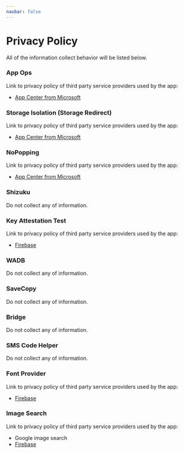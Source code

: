 ```yaml
---
navbar: false
---
```


# Privacy Policy

All of the information collect behavior will be listed below.

### App Ops

Link to privacy policy of third party service providers used by the app:

* [App Center from Microsoft](https://privacy.microsoft.com/en-us/privacystatement)

### Storage Isolation (Storage Redirect)

Link to privacy policy of third party service providers used by the app:

* [App Center from Microsoft](https://privacy.microsoft.com/en-us/privacystatement)

### NoPopping

Link to privacy policy of third party service providers used by the app:

* [App Center from Microsoft](https://privacy.microsoft.com/en-us/privacystatement)

### Shizuku

Do not collect any of information.

### Key Attestation Test

Link to privacy policy of third party service providers used by the app:

* [Firebase](https://firebase.google.com/support/privacy/)

### WADB

Do not collect any of information.

### SaveCopy

Do not collect any of information.

### Bridge

Do not collect any of information.

### SMS Code Helper

Do not collect any of information.

### Font Provider

Link to privacy policy of third party service providers used by the app:

* [Firebase](https://firebase.google.com/support/privacy/)

### Image Search

Link to privacy policy of third party service providers used by the app:

* Google image search
* [Firebase](https://firebase.google.com/support/privacy/)
